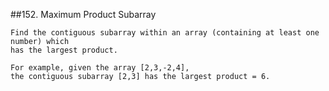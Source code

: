 ##152. Maximum Product Subarray

	Find the contiguous subarray within an array (containing at least one number) which 
	has the largest product.

	For example, given the array [2,3,-2,4],
	the contiguous subarray [2,3] has the largest product = 6.


